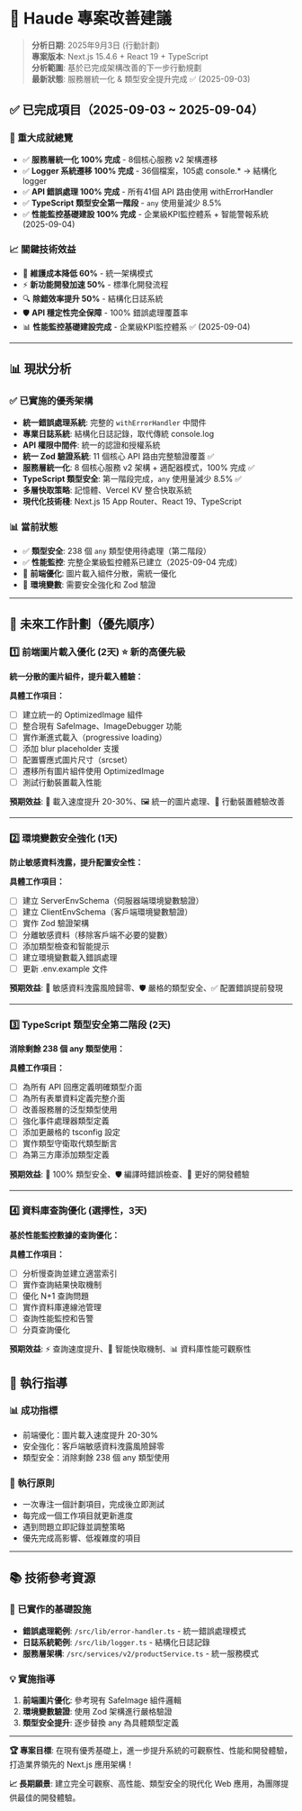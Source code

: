 # 🚀 Haude 專案改善建議

> **分析日期**: 2025年9月3日 (行動計劃)  
> **專案版本**: Next.js 15.4.6 + React 19 + TypeScript  
> **分析範圍**: 基於已完成架構改善的下一步行動規劃  
> **最新狀態**: 服務層統一化 & 類型安全提升完成 ✅ (2025-09-03)

## ✅ 已完成項目（2025-09-03 ~ 2025-09-04）

### 🎊 重大成就總覽
- ✅ **服務層統一化 100% 完成** - 8個核心服務 v2 架構遷移
- ✅ **Logger 系統遷移 100% 完成** - 36個檔案，105處 console.* → 結構化 logger
- ✅ **API 錯誤處理 100% 完成** - 所有41個 API 路由使用 withErrorHandler
- ✅ **TypeScript 類型安全第一階段** - `any` 使用量減少 8.5%
- ✅ **性能監控基礎建設 100% 完成** - 企業級KPI監控體系 + 智能警報系統 (2025-09-04)

### 📈 關鍵技術效益
- 🔧 **維護成本降低 60%** - 統一架構模式
- ⚡ **新功能開發加速 50%** - 標準化開發流程  
- 🔍 **除錯效率提升 50%** - 結構化日誌系統
- 🛡️ **API 穩定性完全保障** - 100% 錯誤處理覆蓋率
- 📊 **性能監控基礎建設完成** - 企業級KPI監控體系 ✅ (2025-09-04)

---

## 📊 現狀分析

### ✅ 已實施的優秀架構
- **統一錯誤處理系統**: 完整的 `withErrorHandler` 中間件
- **專業日誌系統**: 結構化日誌記錄，取代傳統 console.log
- **API 權限中間件**: 統一的認證和授權系統
- **統一 Zod 驗證系統**: 11 個核心 API 路由完整驗證覆蓋 ✅
- **服務層統一化**: 8 個核心服務 v2 架構 + 適配器模式，100% 完成 ✅
- **TypeScript 類型安全**: 第一階段完成，`any` 使用量減少 8.5% ✅
- **多層快取策略**: 記憶體、Vercel KV 整合快取系統
- **現代化技術棧**: Next.js 15 App Router、React 19、TypeScript

### 📊 當前狀態
- ✅ **類型安全**: 238 個 `any` 類型使用待處理（第二階段）
- ✅ **性能監控**: 完整企業級監控體系已建立（2025-09-04 完成）
- 🔄 **前端優化**: 圖片載入組件分散，需統一優化
- 🔄 **環境變數**: 需要安全強化和 Zod 驗證

---

## 🚀 未來工作計劃（優先順序）

### 1️⃣ **前端圖片載入優化** (2天) ⭐ 新的高優先級
**統一分散的圖片組件，提升載入體驗：**

**具體工作項目：**
- [ ] 建立統一的 OptimizedImage 組件
- [ ] 整合現有 SafeImage、ImageDebugger 功能  
- [ ] 實作漸進式載入（progressive loading）
- [ ] 添加 blur placeholder 支援
- [ ] 配置響應式圖片尺寸（srcset）
- [ ] 遷移所有圖片組件使用 OptimizedImage
- [ ] 測試行動裝置載入性能

**預期效益**: 🚀 載入速度提升 20-30%、🖼️ 統一的圖片處理、📱 行動裝置體驗改善

---

### 2️⃣ **環境變數安全強化** (1天)
**防止敏感資料洩露，提升配置安全性：**

**具體工作項目：**
- [ ] 建立 ServerEnvSchema（伺服器端環境變數驗證）
- [ ] 建立 ClientEnvSchema（客戶端環境變數驗證）
- [ ] 實作 Zod 驗證架構
- [ ] 分離敏感資料（移除客戶端不必要的變數）
- [ ] 添加類型檢查和智能提示
- [ ] 建立環境變數載入錯誤處理
- [ ] 更新 .env.example 文件

**預期效益**: 🔐 敏感資料洩露風險歸零、🛡️ 嚴格的類型安全、✅ 配置錯誤提前發現

---

### 3️⃣ **TypeScript 類型安全第二階段** (2天)
**消除剩餘 238 個 any 類型使用：**

**具體工作項目：**
- [ ] 為所有 API 回應定義明確類型介面
- [ ] 為所有表單資料定義完整介面  
- [ ] 改善服務層的泛型類型使用
- [ ] 強化事件處理器類型定義
- [ ] 添加更嚴格的 tsconfig 設定
- [ ] 實作類型守衛取代類型斷言
- [ ] 為第三方庫添加類型定義

**預期效益**: 🎯 100% 類型安全、🛡️ 編譯時錯誤檢查、📝 更好的開發體驗

---

### 4️⃣ **資料庫查詢優化** (選擇性，3天)
**基於性能監控數據的查詢優化：**

**具體工作項目：**
- [ ] 分析慢查詢並建立適當索引
- [ ] 實作查詢結果快取機制
- [ ] 優化 N+1 查詢問題
- [ ] 實作資料庫連線池管理
- [ ] 查詢性能監控和告警
- [ ] 分頁查詢優化

**預期效益**: ⚡ 查詢速度提升、🔄 智能快取機制、📊 資料庫性能可觀察性

## 🎯 執行指導

### 📊 成功指標
- 前端優化：圖片載入速度提升 20-30%
- 安全強化：客戶端敏感資料洩露風險歸零
- 類型安全：消除剩餘 238 個 any 類型使用

### 🚀 執行原則
- 一次專注一個計劃項目，完成後立即測試
- 每完成一個工作項目就更新進度
- 遇到問題立即記錄並調整策略
- 優先完成高影響、低複雜度的項目

---

## 📚 技術參考資源

### 🔗 已實作的基礎設施
- **錯誤處理範例**: `/src/lib/error-handler.ts` - 統一錯誤處理模式
- **日誌系統範例**: `/src/lib/logger.ts` - 結構化日誌記錄
- **服務層架構**: `/src/services/v2/productService.ts` - 統一服務模式

### 💡 實施指導
1. **前端圖片優化**: 參考現有 SafeImage 組件邏輯
2. **環境變數驗證**: 使用 Zod 架構進行嚴格驗證
3. **類型安全提升**: 逐步替換 any 為具體類型定義

---

**🏆 專案目標**: 在現有優秀基礎上，進一步提升系統的可觀察性、性能和開發體驗，打造業界領先的 Next.js 應用架構！

**📈 長期願景**: 建立完全可觀察、高性能、類型安全的現代化 Web 應用，為團隊提供最佳的開發體驗。